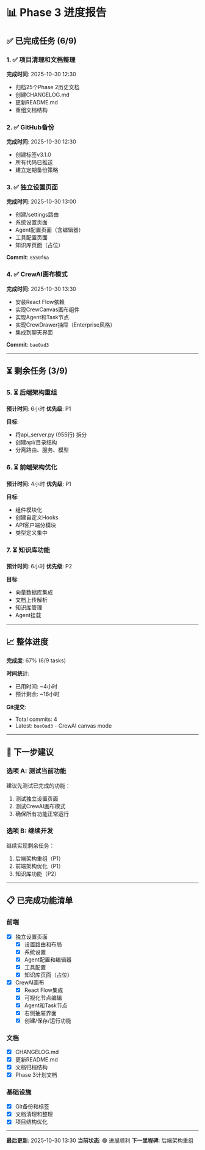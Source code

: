 # 📊 Phase 3 进度报告

## ✅ 已完成任务 (6/9)

### 1. ✅ 项目清理和文档整理
**完成时间**: 2025-10-30 12:30
- 归档25个Phase 2历史文档
- 创建CHANGELOG.md
- 更新README.md
- 重组文档结构

### 2. ✅ GitHub备份
**完成时间**: 2025-10-30 12:30
- 创建标签v3.1.0
- 所有代码已推送
- 建立定期备份策略

### 3. ✅ 独立设置页面
**完成时间**: 2025-10-30 13:00
- 创建/settings路由
- 系统设置页面
- Agent配置页面（含编辑器）
- 工具配置页面
- 知识库页面（占位）

**Commit**: `8550f6a`

### 4. ✅ CrewAI画布模式
**完成时间**: 2025-10-30 13:30
- 安装React Flow依赖
- 实现CrewCanvas画布组件
- 实现Agent和Task节点
- 实现CrewDrawer抽屉（Enterprise风格）
- 集成到聊天界面

**Commit**: `bae0ad3`

---

## ⏳ 剩余任务 (3/9)

### 5. ⏳ 后端架构重组
**预计时间**: 6小时
**优先级**: P1

**目标**:
- 将api_server.py (955行) 拆分
- 创建api/目录结构
- 分离路由、服务、模型

### 6. ⏳ 前端架构优化
**预计时间**: 4小时
**优先级**: P1

**目标**:
- 组件模块化
- 创建自定义Hooks
- API客户端分模块
- 类型定义集中

### 7. ⏳ 知识库功能
**预计时间**: 6小时
**优先级**: P2

**目标**:
- 向量数据库集成
- 文档上传解析
- 知识库管理
- Agent挂载

---

## 📈 整体进度

**完成度**: 67% (6/9 tasks)

**时间统计**:
- 已用时间: ~4小时
- 预计剩余: ~16小时

**Git提交**:
- Total commits: 4
- Latest: `bae0ad3` - CrewAI canvas mode

---

## 🎯 下一步建议

### 选项 A: 测试当前功能
建议先测试已完成的功能：
1. 测试独立设置页面
2. 测试CrewAI画布模式
3. 确保所有功能正常运行

### 选项 B: 继续开发
继续实现剩余任务：
1. 后端架构重组（P1）
2. 前端架构优化（P1）
3. 知识库功能（P2）

---

## 📋 已完成功能清单

### 前端
- [x] 独立设置页面
  - [x] 设置路由和布局
  - [x] 系统设置
  - [x] Agent配置和编辑器
  - [x] 工具配置
  - [x] 知识库页面（占位）
- [x] CrewAI画布
  - [x] React Flow集成
  - [x] 可视化节点编辑
  - [x] Agent和Task节点
  - [x] 右侧抽屉界面
  - [x] 创建/保存/运行功能

### 文档
- [x] CHANGELOG.md
- [x] 更新README.md
- [x] 文档归档结构
- [x] Phase 3计划文档

### 基础设施
- [x] Git备份和标签
- [x] 文档清理和整理
- [x] 项目结构优化

---

**最后更新**: 2025-10-30 13:30
**当前状态**: 🟢 进展顺利
**下一里程碑**: 后端架构重组

